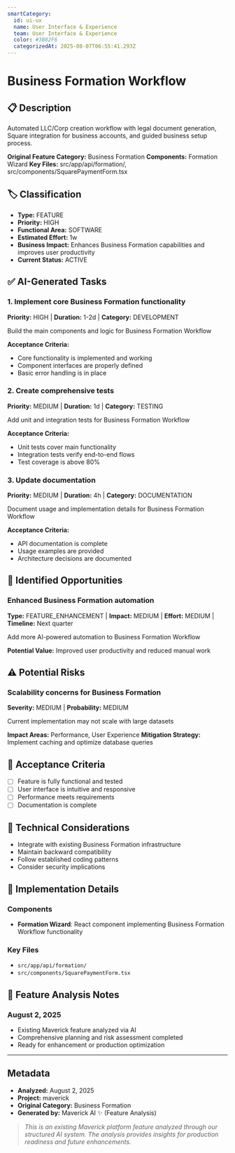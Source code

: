 ```yaml
---
smartCategory:
  id: ui-ux
  name: User Interface & Experience
  team: User Interface & Experience
  color: #3B82F6
  categorizedAt: 2025-08-07T06:55:41.293Z
---
```




# Business Formation Workflow

## 📋 Description
Automated LLC/Corp creation workflow with legal document generation, Square integration for business accounts, and guided business setup process.

**Original Feature Category:** Business Formation
**Components:** Formation Wizard
**Key Files:** src/app/api/formation/, src/components/SquarePaymentForm.tsx

## 🏷️ Classification
- **Type:** FEATURE
- **Priority:** HIGH
- **Functional Area:** SOFTWARE
- **Estimated Effort:** 1w
- **Business Impact:** Enhances Business Formation capabilities and improves user productivity
- **Current Status:** ACTIVE

## ✅ AI-Generated Tasks

### 1. Implement core Business Formation functionality
**Priority:** HIGH | **Duration:** 1-2d | **Category:** DEVELOPMENT

Build the main components and logic for Business Formation Workflow

**Acceptance Criteria:**
- Core functionality is implemented and working
- Component interfaces are properly defined
- Basic error handling is in place

### 2. Create comprehensive tests
**Priority:** MEDIUM | **Duration:** 1d | **Category:** TESTING

Add unit and integration tests for Business Formation Workflow

**Acceptance Criteria:**
- Unit tests cover main functionality
- Integration tests verify end-to-end flows
- Test coverage is above 80%

### 3. Update documentation
**Priority:** MEDIUM | **Duration:** 4h | **Category:** DOCUMENTATION

Document usage and implementation details for Business Formation Workflow

**Acceptance Criteria:**
- API documentation is complete
- Usage examples are provided
- Architecture decisions are documented


## 🚀 Identified Opportunities

### Enhanced Business Formation automation
**Type:** FEATURE_ENHANCEMENT | **Impact:** MEDIUM | **Effort:** MEDIUM | **Timeline:** Next quarter

Add more AI-powered automation to Business Formation Workflow

**Potential Value:** Improved user productivity and reduced manual work


## ⚠️ Potential Risks

### Scalability concerns for Business Formation
**Severity:** MEDIUM | **Probability:** MEDIUM

Current implementation may not scale with large datasets

**Impact Areas:** Performance, User Experience
**Mitigation Strategy:** Implement caching and optimize database queries


## 🎯 Acceptance Criteria

- [ ] Feature is fully functional and tested
- [ ] User interface is intuitive and responsive
- [ ] Performance meets requirements
- [ ] Documentation is complete

## 🔧 Technical Considerations

- Integrate with existing Business Formation infrastructure
- Maintain backward compatibility
- Follow established coding patterns
- Consider security implications

## 📁 Implementation Details

### Components
- **Formation Wizard**: React component implementing Business Formation Workflow functionality

### Key Files
- `src/app/api/formation/`
- `src/components/SquarePaymentForm.tsx`

## 💬 Feature Analysis Notes

### August 2, 2025
- Existing Maverick feature analyzed via AI
- Comprehensive planning and risk assessment completed
- Ready for enhancement or production optimization

---

## Metadata
- **Analyzed:** August 2, 2025
- **Project:** maverick
- **Original Category:** Business Formation
- **Generated by:** Maverick AI ✨ (Feature Analysis)

> _This is an existing Maverick platform feature analyzed through our structured AI system. The analysis provides insights for production readiness and future enhancements._
